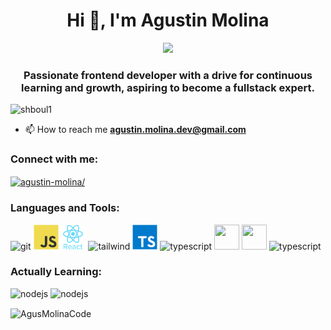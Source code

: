 <h1 align="center">Hi 👋, I'm Agustin Molina</h1>

<p align="center">
  <a href="[https://github.com/DenverCoder1/readme-typing-svg](https://github.com/AgusMolinaCode)"><img src="https://readme-typing-svg.herokuapp.com?lines=A+Passionated+Fronted+Developer;&center=true&width=380&height=45"></a>
</p>

<h3 align="center">Passionate frontend developer with a drive for continuous learning and growth, aspiring to become a fullstack expert.</h1>

<p align="left"> <img src="https://komarev.com/ghpvc/?username=AgusMolinaCode&label=Profile%20views&color=0e75b6&style=flat" alt="shboul1" /> </p>

- 📫 How to reach me **agustin.molina.dev@gmail.com**

<h3 align="left">Connect with me:</h3>
<p align="left">
<a href="https://www.linkedin.com/in/agustin-molina-994635138/" target="blank"><img align="center" src="https://raw.githubusercontent.com/rahuldkjain/github-profile-readme-generator/master/src/images/icons/Social/linked-in-alt.svg" alt="agustin-molina/" height="30" width="40" /></a>
</p>

<h3 align="left">Languages and Tools:</h3>
  <p align="left">
    <img src="https://www.vectorlogo.zone/logos/git-scm/git-scm-icon.svg" alt="git" width="40" height="40"/> 
    <img src="https://raw.githubusercontent.com/devicons/devicon/master/icons/javascript/javascript-original.svg" alt="javascript" width="40" height="40"/> 
    <img src="https://raw.githubusercontent.com/devicons/devicon/master/icons/react/react-original-wordmark.svg" alt="react" width="40" height="40"/> 
    <img src="https://www.vectorlogo.zone/logos/tailwindcss/tailwindcss-icon.svg" alt="tailwind" width="40" height="40"/> 
    <img src="https://raw.githubusercontent.com/devicons/devicon/master/icons/typescript/typescript-original.svg" alt="typescript" width="40" height="40"/> 
    <img src="https://www.drupal.org/files/project-images/nextjs-icon-dark-background.png" alt="typescript" width="40" height="40"/> 
    <img src="https://miro.medium.com/v2/resize:fit:1400/0*DbN1Tyxr_mgea0Bv" width="40" height="40"/>
    <img src="https://www.sarbacane-cdn.com/img/extensions/shopify/icone.svg" width="40" height="40"/> 
    <img src="https://upload.wikimedia.org/wikipedia/commons/thumb/2/29/Postgresql_elephant.svg/1200px-Postgresql_elephant.svg.png" alt="typescript" width="40" height="40"/>
  </p>
    
  <h3 align="left">Actually Learning:</h3>
  <p align="left">
    <img src="https://upload.wikimedia.org/wikipedia/commons/thumb/7/7d/Microsoft_.NET_logo.svg/1024px-Microsoft_.NET_logo.svg.png" alt="nodejs" width="40" height="40"/>
    <img src="https://upload.wikimedia.org/wikipedia/commons/thumb/b/bd/Logo_C_sharp.svg/1200px-Logo_C_sharp.svg.png" alt="nodejs" width="40" height="40"/>
    </h4>
    
    

<p><img align="center" src="https://github-readme-stats.vercel.app/api/top-langs?username=AgusMolinaCode&show_icons=true&locale=en&layout=compact" alt="AgusMolinaCode" /></p>
